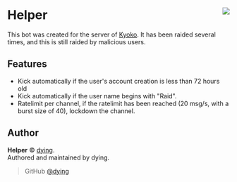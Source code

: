 # Helper <img src="https://a.gang.moe/7pY8u7qH.png" align="right">

This bot was created for the server of [Kyoko](https://kyokobot.moe). It has been raided several times, and this is still raided by malicious users. 

## Features

* Kick automatically if the user's account creation is less than 72 hours old
* Kick automatically if the user name begins with "Raid".
* Ratelimit per channel, if the ratelimit has been reached (20 msg/s, with a burst size of 40), lockdown the channel.

## Author

**Helper** © [dying](https://github.com/dying).  
Authored and maintained by dying.

> GitHub [@dying](https://github.com/dying)